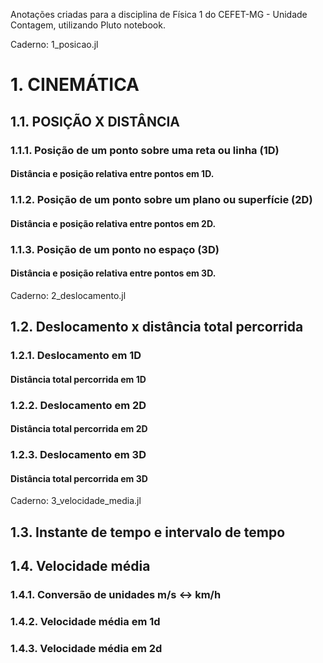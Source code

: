 Anotações criadas para a disciplina de Física 1 do CEFET-MG - Unidade Contagem, utilizando Pluto notebook.

Caderno: 1_posicao.jl
# 1. CINEMÁTICA

## 1.1. POSIÇÃO X DISTÂNCIA

### 1.1.1. Posição de um ponto sobre uma reta ou linha (1D)

#### Distância e posição relativa entre pontos em 1D.

### 1.1.2. Posição de um ponto sobre um plano ou superfície (2D)

#### Distância e posição relativa entre pontos em 2D.

### 1.1.3. Posição de um ponto no espaço (3D)

#### Distância e posição relativa entre pontos em 3D.

Caderno: 2_deslocamento.jl
## 1.2. Deslocamento x distância total percorrida

### 1.2.1. Deslocamento em 1D

#### Distância total percorrida em 1D

### 1.2.2. Deslocamento em 2D

#### Distância total percorrida em 2D

### 1.2.3. Deslocamento em 3D

#### Distância total percorrida em 3D

Caderno: 3_velocidade_media.jl

## 1.3. Instante de tempo e intervalo de tempo

## 1.4. Velocidade média

### 1.4.1. Conversão de unidades m/s <-> km/h

### 1.4.2. Velocidade média em 1d

### 1.4.3. Velocidade média em 2d
